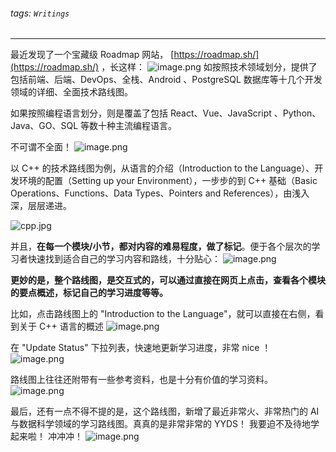 ###### tags: `Writings` 

---

最近发现了一个宝藏级 Roadmap 网站， [https://roadmap.sh/](https://roadmap.sh/) ，长这样：
![image.png](https://cdn.nlark.com/yuque/0/2023/png/148899/1695998754311-cb9af523-0422-4c4e-be29-360525b51acd.png#averageHue=%230f1728&clientId=u4cf9c7a9-dbb4-4&from=paste&height=967&id=ueb5df3e7&originHeight=967&originWidth=901&originalType=binary&ratio=1&rotation=0&showTitle=false&size=71283&status=done&style=stroke&taskId=u35ab7d55-0eaa-4cc3-93d1-bc9dc34a657&title=&width=901)
如按照技术领域划分，提供了包括前端、后端、DevOps、全栈、Android 、PostgreSQL 数据库等十几个开发领域的详细、全面技术路线图。

如果按照编程语言划分，则是覆盖了包括 React、Vue、JavaScript 、Python、Java、GO、SQL 等数十种主流编程语言。

不可谓不全面！
![image.png](https://cdn.nlark.com/yuque/0/2023/png/148899/1695995150841-5249b71c-4961-43fc-8fab-45fde9553bf9.png#averageHue=%230e1627&clientId=u47caa1ec-5f2a-4&from=paste&height=541&id=u2e82d649&originHeight=541&originWidth=859&originalType=binary&ratio=1&rotation=0&showTitle=false&size=49448&status=done&style=none&taskId=u9603f017-bdaf-4581-87a5-9b947c85aeb&title=&width=859)

以 C++ 的技术路线图为例，从语言的介绍（Introduction to the Language）、开发环境的配置（Setting up your Environment），一步步的到 C++ 基础（Basic Operations、Functions、Data Types、Pointers and References），由浅入深，层层递进。

![cpp.jpg](https://cdn.nlark.com/yuque/0/2023/jpeg/148899/1695995911778-bc766df7-0296-406e-84a8-f4b55e2d5461.jpeg#averageHue=%23f7f3dd&clientId=u47caa1ec-5f2a-4&from=paste&height=15219&id=ud70441d5&originHeight=15219&originWidth=5605&originalType=binary&ratio=1&rotation=0&showTitle=false&size=4227239&status=done&style=stroke&taskId=u7b203ffb-05cd-4616-9c67-87a86e0b045&title=&width=5605)

并且，**在每一个模块/小节，都对内容的难易程度，做了标记**。便于各个层次的学习者快速找到适合自己的学习内容和路线，十分贴心：
![image.png](https://cdn.nlark.com/yuque/0/2023/png/148899/1695996801089-d15268c8-5bb9-4e39-b739-2238417274be.png#averageHue=%23e6e6e6&clientId=u8811c19c-d3be-4&from=paste&height=203&id=u00519bbf&originHeight=203&originWidth=313&originalType=binary&ratio=1&rotation=0&showTitle=false&size=10812&status=done&style=stroke&taskId=ud0df1197-7cc6-448a-ad2c-f42493bfe0f&title=&width=313)

**更妙的是，整个路线图，是交互式的，可以通过直接在网页上点击，查看各个模块的要点概述，标记自己的学习进度等等。**

比如，点击路线图上的 "Introduction to the Language"，就可以直接在右侧，看到关于 C++ 语言的概述
![image.png](https://cdn.nlark.com/yuque/0/2023/png/148899/1695997121845-9e4dd1a8-8873-4716-a370-c1da9a825e57.png#averageHue=%23435c47&clientId=u8811c19c-d3be-4&from=paste&height=962&id=ua0645a4d&originHeight=962&originWidth=1491&originalType=binary&ratio=1&rotation=0&showTitle=false&size=166791&status=done&style=stroke&taskId=ucb2a4966-40c1-4b35-8feb-97947bb657f&title=&width=1491)

在 "Update Status" 下拉列表，快速地更新学习进度，非常 nice ！
![image.png](https://cdn.nlark.com/yuque/0/2023/png/148899/1695997269124-23c6e4c2-69b3-4cde-9731-b7374ab0692b.png#averageHue=%23fdfdfd&clientId=u8811c19c-d3be-4&from=paste&height=158&id=uf16acdeb&originHeight=158&originWidth=589&originalType=binary&ratio=1&rotation=0&showTitle=false&size=10487&status=done&style=stroke&taskId=u190c90be-5c7f-4c3c-a149-d7ca0b6098b&title=&width=589)

路线图上往往还附带有一些参考资料，也是十分有价值的学习资料。
![image.png](https://cdn.nlark.com/yuque/0/2023/png/148899/1695997527872-9cde70b6-4caf-40ca-90e4-b2d34b4768df.png#averageHue=%23797a7a&clientId=u2b2e75bd-ceae-4&from=paste&height=370&id=u3dee695c&originHeight=370&originWidth=1156&originalType=binary&ratio=1&rotation=0&showTitle=false&size=45877&status=done&style=stroke&taskId=u66005102-49af-485d-b393-591394e281e&title=&width=1156)

最后，还有一点不得不提的是，这个路线图，新增了最近非常火、非常热门的 AI 与数据科学领域的学习路线图。真真的是非常非常的 YYDS！
我要迫不及待地学起来啦！
冲冲冲！
![image.png](https://cdn.nlark.com/yuque/0/2023/png/148899/1695997720027-7d073e2b-0bc5-46b7-a0f0-b5c1ca559a47.png#averageHue=%23749b62&clientId=u2b2e75bd-ceae-4&from=paste&height=968&id=u9f60f987&originHeight=968&originWidth=1112&originalType=binary&ratio=1&rotation=0&showTitle=false&size=108477&status=done&style=stroke&taskId=u91211beb-468c-4b8e-b158-cc37a9fd948&title=&width=1112)


